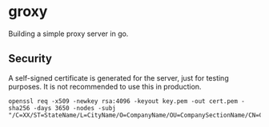 # groxy
Building a simple proxy server in go.

## Security
A self-signed certificate is generated for the server, just for testing purposes. It is not recommended to use this in production.
```
openssl req -x509 -newkey rsa:4096 -keyout key.pem -out cert.pem -sha256 -days 3650 -nodes -subj "/C=XX/ST=StateName/L=CityName/O=CompanyName/OU=CompanySectionName/CN=CommonNameOrHostname"

```
